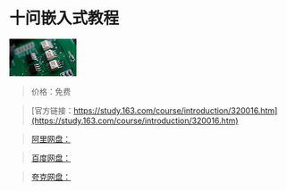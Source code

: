 # 十问嵌入式教程

![img](../../../assets/study163/free/2050826680413929705.png)

> 价格：免费

> [官方链接：https://study.163.com/course/introduction/320016.htm](https://study.163.com/course/introduction/320016.htm)

> [阿里网盘：]()

> [百度网盘：]()

> [夸克网盘：]()
